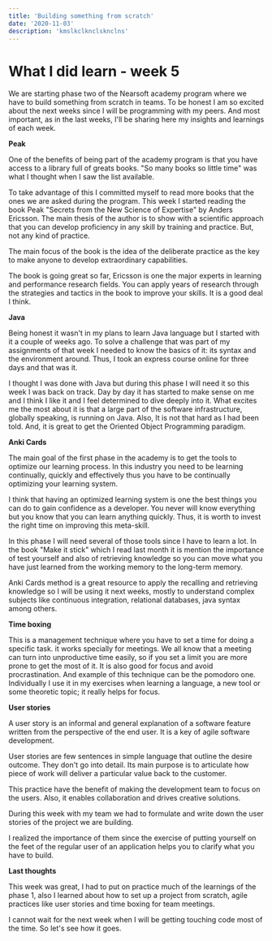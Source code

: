 ```yaml
---
title: 'Building something from scratch'
date: '2020-11-03'
description: 'kmslkclknclsknclns'
---
```


# What I did learn - week 5

We are starting phase two of the Nearsoft academy program where we have to build something from scratch in teams. To be honest I am so excited about the next weeks since I will be programming with my peers. And most important, as in the last weeks, I'll be sharing here my insights and learnings of each week. 

**Peak**

One of the benefits of being part of the academy program is that you have access to a library full of greats books. "So many books so little time" was what I thought when I saw the list available. 

To take advantage of this I committed myself to read more books that the ones we are asked during the program. This week I started reading the book Peak "Secrets from the New Science of Expertise" by Anders Ericsson. The main thesis of the author is to show with a scientific approach that you can develop proficiency in any skill by training and practice. But, not any kind of practice. 

The main focus of the book is the idea of the deliberate practice as the key to make anyone to develop extraordinary capabilities. 

The book is going great so far, Ericsson is one the major experts in learning and performance research fields. You can apply years of research through the strategies and tactics in the book to improve your skills. It is a good deal I think. 

**Java** 

Being honest it wasn't in my plans to learn Java language but I started with it a couple of weeks ago. To solve a challenge that was part of my assignments of that week I needed to know the basics of it: its syntax and the environment around. Thus, I took an express course online for three days and that was it. 

I thought I was done with Java but during this phase I will need it so this week I was back on track. Day by day it has started to make sense on me and I think I like it and I feel determined to dive deeply into it. What excites me the most about it is that a large part of the software infrastructure, globally speaking, is running on Java. Also, It is not that hard as I had been told. And, it is great to get the Oriented Object Programming paradigm. 

**Anki Cards**

The main goal of the first phase in the academy is to get the tools to optimize our learning process. In this industry you need to be learning continually, quickly and effectively thus you have to be  continually optimizing your learning system. 

I think that having an optimized learning system is one the best things you can do to gain confidence as a developer. You never will know everything but you know that you can learn anything quickly. Thus, it is worth to invest the right time on improving this meta-skill.

In this phase I will need several of those tools since I have to learn a lot. In the book "Make it stick" which I read last month it is mention the importance of test yourself and also of retrieving knowledge so you can move what you have just learned from the working memory to the long-term memory. 

Anki Cards method is a great resource to apply the recalling and retrieving knowledge so I will be using it next weeks, mostly to understand complex subjects like continuous integration, relational databases, java syntax among others.

**Time boxing** 

This is a management technique where you have to set a time for doing a specific task. it works specially for meetings. We all know that a meeting can turn into unproductive time easily, so if you set a limit you are more prone to get the most of it. It is also good for focus and avoid procrastination. And example of this technique can be the pomodoro one. Individually I use it in my exercises when learning a language, a new tool or some theoretic topic; it really helps for focus. 

 

**User stories**

A user story is an informal and general explanation of a software feature written from the perspective of the end user. It is a key of agile software development. 

User stories are few sentences in simple language that outline the desire outcome. They don't go into detail. Its main purpose is to articulate how piece of work will deliver a particular value back to the customer. 

This practice have the benefit of making the development team to focus on the users. Also, it enables collaboration and drives creative solutions. 

During this week with my team we had to formulate and write down the user stories of the project we are building.

 I realized the importance of them since the exercise of putting yourself on the feet of the regular user of an application helps you to clarify what you have to build. 

**Last thoughts** 

This week was  great, I had to put on practice much of the learnings of the phase 1, also I learned about how to set up a project from scratch, agile practices like user stories and time boxing for team meetings. 

I cannot wait for the next week when I will be getting touching code most of the time. So let's see how it goes.